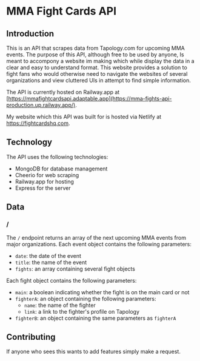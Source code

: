 # MMA Fight Cards API

## Introduction

This is an API that scrapes data from Tapology.com for upcoming MMA events. The purpose of this API, although free to be used by anyone, Is meant to accompony a website im making which while display the data in a clear and easy to understand format. This website provides a solution to fight fans who would otherwise need to navigate the websites of several organizations and view cluttered UIs in attempt to find simple information.

The API is currently hosted on Railway.app at [https://mmafightcardsapi.adaptable.app](https://mma-fights-api-production.up.railway.app/).

My website which this API was built for is hosted via Netlify at https://fightcardshq.com.

## Technology

The API uses the following technologies:

- MongoDB for database management
- Cheerio for web scraping
- Railway.app for hosting
- Express for the server

## Data

### /

The `/` endpoint returns an array of the next  upcoming MMA events from major organizations. Each event object contains the following parameters:

- `date`: the date of the event
- `title`: the name of the event
- `fights`: an array containing several fight objects

Each fight object contains the following parameters:

- `main`: a boolean indicating whether the fight is on the main card or not
- `fighterA`: an object containing the following parameters:
  - `name`: the name of the fighter
  - `link`: a link to the fighter's profile on Tapology
- `fighterB`: an object containing the same parameters as `fighterA`

## Contributing

If anyone who sees this wants to add features simply make a request.
